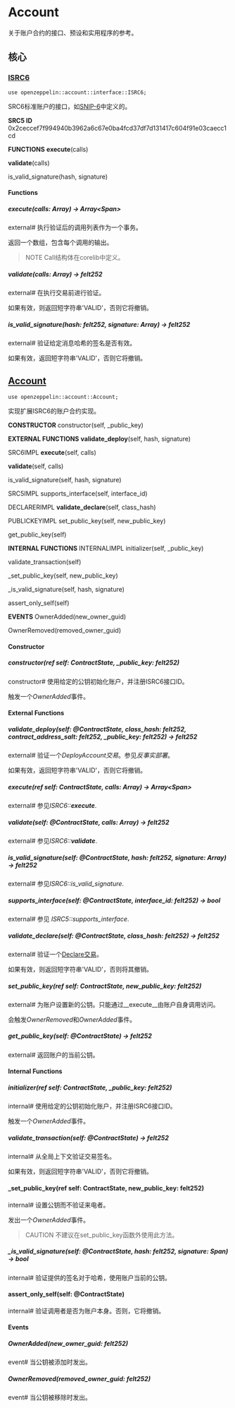 # Account
关于账户合约的接口、预设和实用程序的参考。

## 核心

### [ISRC6](https://github.com/OpenZeppelin/cairo-contracts/blob/release-v0.7.0/src/account/interface.cairo#L12)
```
use openzeppelin::account::interface::ISRC6;
```

SRC6标准账户的接口，如[SNIP-6](https://github.com/ericnordelo/SNIPs/blob/feat/standard-account/SNIPS/snip-6.md)中定义的。

**SRC5 ID**
0x2ceccef7f994940b3962a6c67e0ba4fcd37df7d131417c604f91e03caecc1cd

**FUNCTIONS**
__execute__(calls)

__validate__(calls)

is_valid_signature(hash, signature)

#### Functions
##### __execute__(calls: Array<Call>) → Array<Span<felt252>>
external#
执行验证后的调用列表作为一个事务。

返回一个数组，包含每个调用的输出。

> NOTE
Call结构体在corelib中定义。

##### __validate__(calls: Array<Call>) → felt252
external#
在执行交易前进行验证。

如果有效，则返回短字符串'VALID'，否则它将撤销。

##### is_valid_signature(hash: felt252, signature: Array<felt252>) → felt252
external#
验证给定消息哈希的签名是否有效。

如果有效，返回短字符串'VALID'，否则它将撤销。

## [Account](https://github.com/OpenZeppelin/cairo-contracts/blob/release-v0.7.0/src/account/account.cairo#L27)
```
use openzeppelin::account::Account;
```

实现扩展ISRC6的账户合约实现。

**CONSTRUCTOR**
constructor(self, _public_key)

**EXTERNAL FUNCTIONS**
__validate_deploy__(self, hash, signature)

SRC6IMPL
__execute__(self, calls)

__validate__(self, calls)

is_valid_signature(self, hash, signature)

SRC5IMPL
supports_interface(self, interface_id)

DECLARERIMPL
__validate_declare__(self, class_hash)

PUBLICKEYIMPL
set_public_key(self, new_public_key)

get_public_key(self)

**INTERNAL FUNCTIONS**
INTERNALIMPL
initializer(self, _public_key)

validate_transaction(self)

_set_public_key(self, new_public_key)

_is_valid_signature(self, hash, signature)

assert_only_self(self)

**EVENTS**
OwnerAdded(new_owner_guid)

OwnerRemoved(removed_owner_guid)

#### Constructor

##### constructor(ref self: ContractState, _public_key: felt252)
constructor#
使用给定的公钥初始化账户，并注册ISRC6接口ID。

触发一个*OwnerAdded*事件。

#### External Functions

##### __validate_deploy__(self: @ContractState, class_hash: felt252, contract_address_salt: felt252, _public_key: felt252) → felt252
external#
验证一个*DeployAccount交易*。参见*反事实部署*。

如果有效，返回短字符串'VALID'，否则它将撤销。

##### __execute__(ref self: ContractState, calls: Array<Call>) → Array<Span<felt252>>
external#
参见*ISRC6::__execute__*.

##### __validate__(self: @ContractState, calls: Array<Call>) → felt252
external#
参见*ISRC6::__validate__*.

##### is_valid_signature(self: @ContractState, hash: felt252, signature: Array<felt252>) → felt252
external#
参见*ISRC6::is_valid_signature*.

##### supports_interface(self: @ContractState, interface_id: felt252) → bool
external#
参见 *ISRC5::supports_interface*.

##### __validate_declare__(self: @ContractState, class_hash: felt252) → felt252
external#
验证一个[Declare交易](https://docs.starknet.io/documentation/architecture_and_concepts/Network_Architecture/Blocks/transactions/#declare-transaction)。

如果有效，则返回短字符串'VALID'，否则将其撤销。

##### set_public_key(ref self: ContractState, new_public_key: felt252)
external#
为账户设置新的公钥。只能通过__execute__由账户自身调用访问。

会触发*OwnerRemoved*和*OwnerAdded*事件。

##### get_public_key(self: @ContractState) → felt252
external#
返回账户的当前公钥。

#### Internal Functions

##### initializer(ref self: ContractState, _public_key: felt252)
internal#
使用给定的公钥初始化账户，并注册ISRC6接口ID。

触发一个*OwnerAdded*事件。

##### validate_transaction(self: @ContractState) → felt252
internal#
从全局上下文验证交易签名。

如果有效，则返回短字符串'VALID'，否则它将撤销。

#### _set_public_key(ref self: ContractState, new_public_key: felt252)
internal#
设置公钥而不验证来电者。

发出一个*OwnerAdded*事件。

> CAUTION
不建议在set_public_key函数外使用此方法。

##### _is_valid_signature(self: @ContractState, hash: felt252, signature: Span<felt252>) → bool
internal#
验证提供的签名对于哈希，使用账户当前的公钥。

#### assert_only_self(self: @ContractState)
internal#
验证调用者是否为账户本身。否则，它将撤销。

#### Events

##### OwnerAdded(new_owner_guid: felt252)
event#
当公钥被添加时发出。

##### OwnerRemoved(removed_owner_guid: felt252)
event#
当公钥被移除时发出。